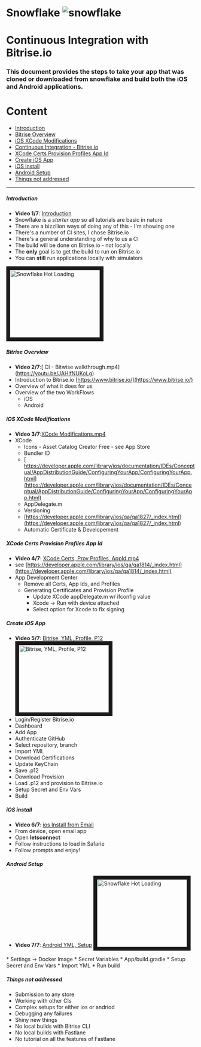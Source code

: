 Snowflake ![snowflake](https://cloud.githubusercontent.com/assets/1282364/11599365/1a1c39d2-9a8c-11e5-8819-bc1e48b30525.png)
==================================
# Continuous Integration with Bitrise.io

### This document provides the steps to take your app that was cloned or downloaded from snowflake and build both the iOS and Android applications.

# Content

- [Introduction](#Introduction)
- [Bitrise Overview](#bitrise-overview)
- [iOS XCode Modifications](ios-xcode-modifications)
- [Continuous Integration - Bitrise.io](#continuous-integration)  
- [XCode Certs Provision Profiles  App Id](xcode-certs-provision-profiles-app-id)
- [Create iOS App](create-ios-app)
- [iOS install](ios-install)
- [Android Setup](android-setup)
- [Things not addressed](things-not-addressed)

----------

##### Introduction
* **Video 1/7**: [Introduction](here)
* Snowflake is a *starter app* so all tutorials are basic in nature
* There are a bizzilion ways of doing any of this - I'm showing one
* There's a number of CI sites, I chose Bitrise.io 
* There's a general understanding of why to us a CI
* The build will be done on Bitrise.io - not locally
* The **only** goal is to get the build to run on Bitrise.io
* You can **still** run applications locally with simulators


<a href="http://www.youtube.com/watch?feature=player_embedded&v=b4eqQUA3O6o" target="_blank"><img src="http://img.youtube.com/vi/b4eqQUA3O6o/0.jpg" 
alt="Snowflake Hot Loading" width="240" height="180" border="10"
/></a>

#####  Bitrise Overview 
  * **Video 2/7**:[ CI - Bitwise walkthrough.mp4] (https://youtu.be/JAHlfNUKoLg)
  *  Introduction to Bitrise.io [https://www.bitrise.io/](https://www.bitrise.io/)
  * Overview of what it does for us
  * Overview of the two WorkFlows
	  * iOS 
	  * Android 

##### iOS XCode Modifications
  * **Video 3/7**:[XCode Modifications.mp4](here)
* XCode
	* Icons - Asset Catalog Creator Free - see App Store
	* Bundler ID
	* [ https://developer.apple.com/library/ios/documentation/IDEs/Conceptual/AppDistributionGuide/ConfiguringYourApp/ConfiguringYourApp.html](https://developer.apple.com/library/ios/documentation/IDEs/Conceptual/AppDistributionGuide/ConfiguringYourApp/ConfiguringYourApp.html)
	* AppDelegate.m
	* Versioning
	* [https://developer.apple.com/library/ios/qa/qa1827/_index.html](https://developer.apple.com/library/ios/qa/qa1827/_index.html)
	* Automatic Certificate & Developement

##### XCode Certs Provision Profiles  App Id
  * **Video 4/7**:  [XCode Certs, Prov Profiles, AppId.mp4](here)
* see [https://developer.apple.com/library/ios/qa/qa1814/_index.html](https://developer.apple.com/library/ios/qa/qa1814/_index.html)
* App Development Center
	*  Remove all Certs, App Ids, and Profiles
   * Generating  Certificates and Provision Profile
		* Update XCode appDelegate.m w/ ifconfig value
		* Xcode -> Run with device attached
		* Select option for Xcode to fix signing
	
##### Create iOS App
* **Video 5/7**:
[Bitrise, YML, Profile, P12](https://youtu.be/olfpwEjVlZ4)
<a href="http://www.youtube.com/watch?feature=player_embedded&v=olfpwEjVlZ4" target="_blank"><img src="https://www.youtube.com/upload_thumbnail?v=olfpwEjVlZ4&t=2"
alt="Bitrise, YML, Profile, P12" width="240" height="180" border="10"
/></a>
* Login/Register Bitrise.io
* Dashboard
* Add App 
* Authenticate GitHub
* Select repository, branch
* Import YML
* Download Certifications 
* Update KeyChain
* Save .p12
* Download Provision
* Load .p12 and provision to Bitrise.io
* Setup Secret and Env Vars 
* Build
	
##### iOS install 
* **Video 6/7**: [ios Install from Email]()
* From device, open email app
* Open **letsconnect**
* Follow instructions to load in Safarie
* Follow prompts and enjoy!

##### Android Setup 
* **Video 7/7**: [Android YML, Setup](https://youtu.be/o4RQZodbzIU)
<a
href="http://www.youtube.com/watch?feature=player_embedded&v=o4RQZodbzIU"
target="_blank">
<img src="https://www.youtube.com/upload_thumbnail?v=o4RQZodbzIU&t=3"
alt="Snowflake Hot Loading" width="240" height="180" border="10"/>
</a>
* Settings -> Docker Image
* Secret Variables 
* App/build.gradle
* Setup Secret and Env Vars 
* Import YML
* Run build

##### Things not addressed
* Submission to any store
* Working with other CIs
* Complex setups for either ios or andriod
* Debugging any failures
* Shiny new things
* No local builds with Bitrise CLI
* No local builds with Fastlane
* No tutorial on all the features of Fastlane


